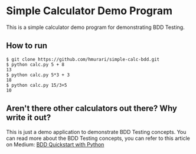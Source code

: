
# Simple Calculator Demo Program
This is a simple calculator demo program for demonstrating BDD Testing.

## How to run
```
$ git clone https://github.com/hmurari/simple-calc-bdd.git
$ python calc.py 5 + 8
13
$ python calc.py 5*3 + 3
18
$ python calc.py 15/3+5
10
```

## Aren't there other calculators out there? Why write it out?
This is just a demo application to demonstrate BDD Testing concepts. You can read more about the BDD Testing concepts, you can refer to this article on Medium: [BDD Quickstart with Python](https://medium.com/@hmurari/bdd-quickstart-with-python-4cf366cfc11c)




